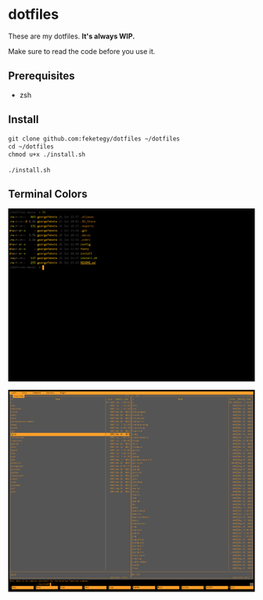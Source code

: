 # dotfiles

These are my dotfiles. **It's always WIP.**

Make sure to read the code before you use it.

## Prerequisites

- zsh

## Install

```shell
git clone github.com:feketegy/dotfiles ~/dotfiles
cd ~/dotfiles
chmod u+x ./install.sh

./install.sh
```

## Terminal Colors

![cli](./_screenshots/002.png)

![midnight commander](./_screenshots/001.png)
